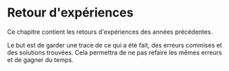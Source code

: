 # Retour d'expériences

Ce chapitre contient les retours d'expériences des années précédentes.

Le but est de garder une trace de ce qui a été fait, des erreurs commises et des solutions trouvées. Cela permettra de ne pas refaire les mêmes erreurs et de gagner du temps.